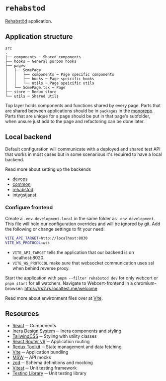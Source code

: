 # `rehabstod`

[Rehabstöd](https://www.inera.se/tjanster/alla-tjanster-a-o/intygstjanster/rehabstod/) application.

## Application structure

```text
src
.
├── components ─ Shared components
├── hooks ─ General purpos hooks
├── pages
│   ├── SomePage
│   │   ├── components ─ Page specific components
│   │   ├── hooks ─ Page speicific hooks
│   │   └── utils ─ Page speicific utils
│   └── SomePage.tsx ─ Page
├── store ─ Redux store
└── utils ─ Shared utils
```

Top layer holds components and functions shared by every page. Parts that are shared between applications should be in `packages` in the [monorepo](/README.md#repository-structure). Parts that are unique for a page should be put in that page's subfolder, when unsure just add to the page and refactoring can be done later.

## Local backend

Default configuration will communicate with a deployed and shared test API that works in most cases but in some scenarious it's required to have a local backend.

Read more about setting up the backends

- [devops](https://github.com/sklintyg/devops)
- [common](https://github.com/sklintyg/common)
- [rehabstod](https://github.com/sklintyg/rehabstod)
- [intygstjanst](https://github.com/sklintyg/intygstjanst)

### Configure frontend

Create a `.env.development.local` in the same folder as `.env.development`. This file will hold our configuration overrides and will be ignored by git. Add the following or change settings to fit your need:

```bash
VITE_API_TARGET=http://localhost:8030
VITE_WS_PROTOCOL=wss
```

- `VITE_API_TARGET` tells the application that our backend is on localhost:8020.
- `VITE_WS_PROTOCOL` make sure that websocket communication uses ssl when behind reverse proxy.

Start the application with `pnpm --filter rehabstod dev` for only webcert or `pnpm start` for all watchers. Navigate to Webcert-frontend in a chromium-browser: <https://rs2.rs.localtest.me/welcome>

Read more about environment files over at [Vite](https://vitejs.dev/guide/env-and-mode.html#env-files).

## Resources

- [React](https://react.dev/) ─ Components
- [Inera Design System](https://design.inera.se/) ─ Inera components and styling
- [TailwindCSS](https://tailwindcss.com/) ─ Styling with utility classes
- [React Router v6](https://reactrouter.com/en/main) ─ Application routing
- [Redux Toolkit](https://redux-toolkit.js.org/) ─ State management and data fetching
- [Vite](https://vitejs.dev/) ─ Application bundling
- [MSW](https://mswjs.io/) ─ API mocks
- [zod](https://zod.dev/) ─ Schema definitions and mocking
- [Vitest](https://vitest.dev/) ─ Unit testing framework
- [Testing Library](https://testing-library.com/) ─ Unit testing library
